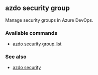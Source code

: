 ## azdo security group
Manage security groups in Azure DevOps.
### Available commands
* [azdo security group list](./azdo_security_group_list.md)

### See also

* [azdo security](./azdo_security.md)
